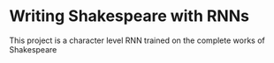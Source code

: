 # Writing Shakespeare with RNNs

This project is a character level RNN trained on the complete works of Shakespeare
